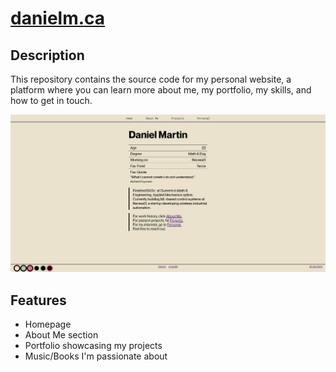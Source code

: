 # [danielm.ca](https://danielm.ca)

## Description

This repository contains the source code for my personal website, a platform where you can learn more about me, my portfolio, my skills, and how to get in touch.

![Website Screenshot](/src/media/homepage.png)

## Features

- Homepage
- About Me section
- Portfolio showcasing my projects
- Music/Books I'm passionate about